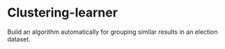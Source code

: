 # Clustering-learner
Build an algorithm automatically for grouping similar results in an election dataset.
